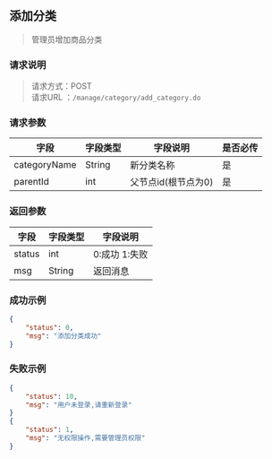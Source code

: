 ## 添加分类
> 管理员增加商品分类

### 请求说明
> 请求方式：POST<br>
> 请求URL ：`/manage/category/add_category.do`

### 请求参数
字段|字段类型|字段说明|是否必传
---|---|---|---
categoryName  |String |新分类名称 |是
parentId  |int |父节点id(根节点为0) |是

### 返回参数
字段  |字段类型   |字段说明
---|---|---
status  |int |0:成功 1:失败
msg  |String |返回消息

### 成功示例
```json
{
    "status": 0,
    "msg": "添加分类成功"
}
``` 

### 失败示例
```json
{
    "status": 10,
    "msg": "用户未登录,请重新登录"
}
{
    "status": 1,
    "msg": "无权限操作,需要管理员权限"
}
``` 
